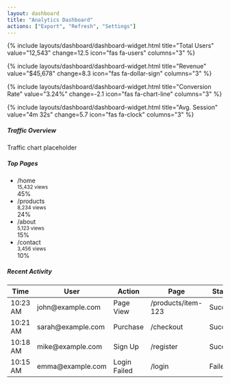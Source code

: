 ```yaml
---
layout: dashboard
title: "Analytics Dashboard"
actions: ["Export", "Refresh", "Settings"]
---
```


<div class="row">
  {% include layouts/dashboard/dashboard-widget.html
    title="Total Users"
    value="12,543"
    change=12.5
    icon="fas fa-users"
    columns="3"
  %}
  
  {% include layouts/dashboard/dashboard-widget.html
    title="Revenue"
    value="$45,678"
    change=8.3
    icon="fas fa-dollar-sign"
    columns="3"
  %}
  
  {% include layouts/dashboard/dashboard-widget.html
    title="Conversion Rate"
    value="3.24%"
    change=-2.1
    icon="fas fa-chart-line"
    columns="3"
  %}
  
  {% include layouts/dashboard/dashboard-widget.html
    title="Avg. Session"
    value="4m 32s"
    change=5.7
    icon="fas fa-clock"
    columns="3"
  %}
</div>

<div class="row mt-4">
  <div class="col-lg-8 mb-4">
    <div class="card h-100">
      <div class="card-header">
        <h5 class="card-title mb-0">Traffic Overview</h5>
      </div>
      <div class="card-body">
        <div class="chart-container">
          <!-- Chart would go here -->
          <div class="d-flex align-items-center justify-content-center h-100 text-muted">
            <div class="text-center">
              <i class="fas fa-chart-area fa-3x mb-3"></i>
              <p>Traffic chart placeholder</p>
            </div>
          </div>
        </div>
      </div>
    </div>
  </div>
  
  <div class="col-lg-4 mb-4">
    <div class="card h-100">
      <div class="card-header">
        <h5 class="card-title mb-0">Top Pages</h5>
      </div>
      <div class="card-body">
        <ul class="list-unstyled mb-0">
          <li class="mb-3 pb-3 border-bottom">
            <div class="d-flex justify-content-between align-items-center">
              <div>
                <div class="fw-bold">/home</div>
                <small class="text-muted">15,432 views</small>
              </div>
              <span class="badge bg-primary">45%</span>
            </div>
          </li>
          <li class="mb-3 pb-3 border-bottom">
            <div class="d-flex justify-content-between align-items-center">
              <div>
                <div class="fw-bold">/products</div>
                <small class="text-muted">8,234 views</small>
              </div>
              <span class="badge bg-primary">24%</span>
            </div>
          </li>
          <li class="mb-3 pb-3 border-bottom">
            <div class="d-flex justify-content-between align-items-center">
              <div>
                <div class="fw-bold">/about</div>
                <small class="text-muted">5,123 views</small>
              </div>
              <span class="badge bg-primary">15%</span>
            </div>
          </li>
          <li>
            <div class="d-flex justify-content-between align-items-center">
              <div>
                <div class="fw-bold">/contact</div>
                <small class="text-muted">3,456 views</small>
              </div>
              <span class="badge bg-primary">10%</span>
            </div>
          </li>
        </ul>
      </div>
    </div>
  </div>
</div>

<div class="row">
  <div class="col-12">
    <div class="card">
      <div class="card-header">
        <h5 class="card-title mb-0">Recent Activity</h5>
      </div>
      <div class="card-body">
        <div class="table-responsive">
          <table class="table table-hover">
            <thead>
              <tr>
                <th>Time</th>
                <th>User</th>
                <th>Action</th>
                <th>Page</th>
                <th>Status</th>
              </tr>
            </thead>
            <tbody>
              <tr>
                <td>10:23 AM</td>
                <td>john@example.com</td>
                <td>Page View</td>
                <td>/products/item-123</td>
                <td><span class="badge bg-success">Success</span></td>
              </tr>
              <tr>
                <td>10:21 AM</td>
                <td>sarah@example.com</td>
                <td>Purchase</td>
                <td>/checkout</td>
                <td><span class="badge bg-success">Success</span></td>
              </tr>
              <tr>
                <td>10:18 AM</td>
                <td>mike@example.com</td>
                <td>Sign Up</td>
                <td>/register</td>
                <td><span class="badge bg-success">Success</span></td>
              </tr>
              <tr>
                <td>10:15 AM</td>
                <td>emma@example.com</td>
                <td>Login Failed</td>
                <td>/login</td>
                <td><span class="badge bg-danger">Failed</span></td>
              </tr>
            </tbody>
          </table>
        </div>
      </div>
    </div>
  </div>
</div>
